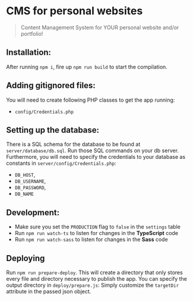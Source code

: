 # CMS for personal websites
> Content Management System for YOUR personal website and/or portfolio!

## Installation:
After running `npm i`, fire up `npm run build` to start the compilation.

## Adding gitignored files:
You will need to create following PHP classes to get the app running:
* `config/Credentials.php`

## Setting up the database:
There is a SQL schema for the database to be found at `server/database/db.sql`. Run those SQL commands on your db server.
Furthermore, you will need to specify the credentials to your database as constants in `server/config/Credentials.php`:
* `DB_HOST`,
* `DB_USERNAME`,
* `DB_PASSWORD`,
* `DB_NAME`

## Development:
* Make sure you set the `PRODUCTION` flag to `false` in the `settings` table
* Run `npm run watch-ts` to listen for changes in the **TypeScript** code
* Run `npm run watch-sass` to listen for changes in the **Sass** code

## Deploying
Run `npm run prepare-deploy`. This will create a directory that only stores every file and directory necessary to publish the app.
You can specify the output directory in `deploy/prepare.js`: Simply customize the `targetDir` attribute in the passed json object.
